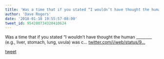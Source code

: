 ```yaml
---
title: 'Was a time that if you stated “I wouldn’t have thought the human ________...'
author: 'Dave Rogers'
date: '2018-01-18 19:55:57-08:00'
tweet_id: 954200734320410624
---
```

Was a time that if you stated “I wouldn’t have thought the human ________ (e.g., liver, stomach, lung, uvula) was c… [twitter.com/i/web/status/9…](https://twitter.com/i/web/status/954200734320410624)

[tweet](https://twitter.com/yukondude/status/954200734320410624)